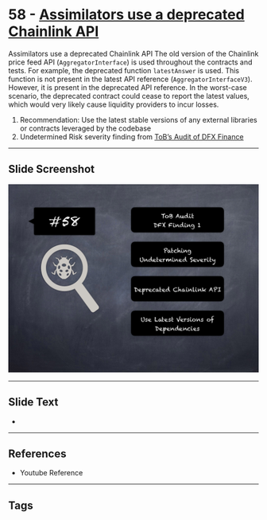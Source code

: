 
# 58 - [Assimilators use a deprecated Chainlink API](./Assimilators%20use%20a%20deprecated%20Chainlink%20API.md)

Assimilators use a deprecated Chainlink API The old version of the Chainlink price feed API (`AggregatorInterface`) is used throughout the contracts and tests. For example, the deprecated function `latestAnswer` is used. This function is not present in the latest API reference (`AggregatorInterfaceV3`). However, it is present in the deprecated API reference. In the worst-case scenario, the deprecated contract could cease to report the latest values, which would very likely cause liquidity providers to incur losses.


1.  Recommendation: Use the latest stable versions of any external libraries or contracts leveraged by the codebase
2.  Undetermined Risk severity finding from [ToB’s Audit of DFX Finance](https://github.com/dfx-finance/protocol/blob/main/audits/2021-05-03-Trail_of_Bits.pdf)


___
## Slide Screenshot
![058.png](../../images/7.%20Audit%20Findings%20101/058.png)
___
## Slide Text
- 
___
## References
- Youtube Reference
___
## Tags
